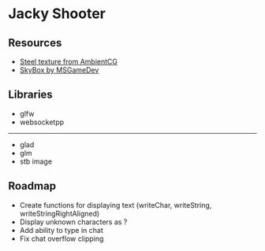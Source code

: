 # Jacky Shooter

## Resources

- [Steel texture from AmbientCG](https://ambientcg.com/view?id=Metal038)
- [SkyBox by MSGameDev](https://www.cgtrader.com/free-3d-models/space/other/spacebox-collection)

## Libraries

- glfw
- websocketpp
---
- glad
- glm
- stb image

## Roadmap

- Create functions for displaying text (writeChar, writeString, writeStringRightAligned)
- Display unknown characters as ?
- Add ability to type in chat
- Fix chat overflow clipping
